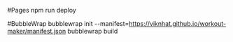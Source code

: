 #Pages
npm run deploy

#BubbleWrap
bubblewrap init --manifest=https://viknhat.github.io/workout-maker/manifest.json
bubblewrap build
